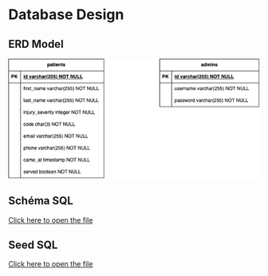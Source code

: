 # Database Design

## ERD Model 

![Schéma de la base de données](schema.png)

## Schéma SQL

[Click here to open the file](../db/schema.sql)

## Seed SQL
[Click here to open the file](../db/seed.sql)

